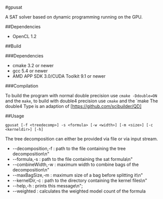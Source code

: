 #gpusat

A SAT solver based on dynamic programming running on the GPU.

##Dependencies

* OpenCL 1.2

##Build

###Dependencies

* cmake 3.2 or newer
* gcc 5.4 or newer
* AMD APP SDK 3.0/CUDA Toolkit 9.1 or newer

###Compilation

To build the program with normal double precision use `cmake -Ddouble=ON` and the `make`, to build with double4 precision use `cmake` and the `make
The double4 Type is an adaption of [https://github.com/scibuilder/QD]

##Usage

`gpusat [-f <treedecomp>] -s <formula> [-w <width>] [-m <size>] [-c <kerneldir>] [-h]`

The tree decomposition can either be provided via file or via input stream.

*    --decomposition,-f <treedecomp> : <treedecomp> path to the file containing the tree decomposition\n"
*    --formula,-s <formula>          : <formula> path to the file containing the sat formula\n"
*    --combineWidth,-w <width>       : <width> maximum width to combine bags of the decomposition\n"
*    --maxBagSize,-m <size>          : <size> maximum size of a bag before splitting it\n"
*    --kernelDir,-c <kerneldir>      : <kerneldir> path to the directory containing the kernel files\n"
*    --help,-h                       : prints this message\n";
*    --weighted                      : calculates the weighted model count of the formula